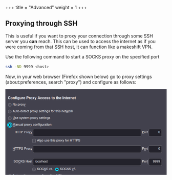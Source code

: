+++
title = "Advanced"
weight = 1
+++



## Proxying through SSH
This is useful if you want to proxy your connection through some SSH server you **can** reach.
This can be used to access the internet as if you were coming from that SSH host, it can function like a makeshift VPN.

Use the following command to start a SOCKS proxy on the specified port
```sh
ssh -ND 9999 <host>
```

Now, in your web browser (Firefox shown below) go to proxy settings
(about:preferences, search "proxy") and configure as follows:

![Setting up a proxy under Firefox: Select Manual Proxy Configuration and leave all fields blank except "SOCKS Host" (fill with localhost) and the corresponding port (9999)](./proxy-firefox.png)
